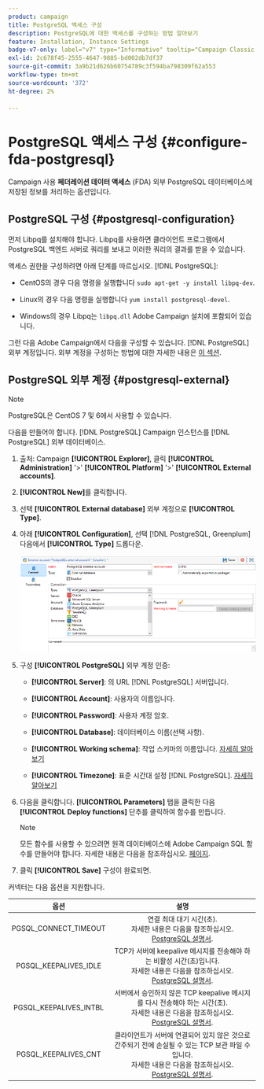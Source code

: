 ```yaml
---
product: campaign
title: PostgreSQL 액세스 구성
description: PostgreSQL에 대한 액세스를 구성하는 방법 알아보기
feature: Installation, Instance Settings
badge-v7-only: label="v7" type="Informative" tooltip="Campaign Classic v7에만 적용됩니다."
exl-id: 2c678f45-2555-4647-9885-bd002db7df37
source-git-commit: 3a9b21d626b60754789c3f594ba798309f62a553
workflow-type: tm+mt
source-wordcount: '372'
ht-degree: 2%

---
```


# PostgreSQL 액세스 구성 {#configure-fda-postgresql}



Campaign 사용 **페더레이션 데이터 액세스** (FDA) 외부 PostgreSQL 데이터베이스에 저장된 정보를 처리하는 옵션입니다.

## PostgreSQL 구성 {#postgresql-configuration}

먼저 Libpq를 설치해야 합니다. Libpq를 사용하면 클라이언트 프로그램에서 PostgreSQL 백엔드 서버로 쿼리를 보내고 이러한 쿼리의 결과를 받을 수 있습니다.

액세스 권한을 구성하려면 아래 단계를 따르십시오. [!DNL PostgreSQL]:

* CentOS의 경우 다음 명령을 실행합니다 `sudo apt-get -y install libpq-dev`.

* Linux의 경우 다음 명령을 실행합니다 `yum install postgresql-devel`.

* Windows의 경우 Libpq는 `libpq.dll` Adobe Campaign 설치에 포함되어 있습니다.

그런 다음 Adobe Campaign에서 다음을 구성할 수 있습니다. [!DNL PostgreSQL] 외부 계정입니다. 외부 계정을 구성하는 방법에 대한 자세한 내용은 [이 섹션](#postgresql-external).

## PostgreSQL 외부 계정 {#postgresql-external}

>[!NOTE]
>
> PostgreSQL은 CentOS 7 및 6에서 사용할 수 있습니다.

다음을 만들어야 합니다. [!DNL PostgreSQL] Campaign 인스턴스를 [!DNL PostgreSQL] 외부 데이터베이스.

1. 출처: Campaign **[!UICONTROL Explorer]**, 클릭 **[!UICONTROL Administration]** &#39;>&#39; **[!UICONTROL Platform]** &#39;>&#39; **[!UICONTROL External accounts]**.

1. **[!UICONTROL New]**&#x200B;를 클릭합니다.

1. 선택 **[!UICONTROL External database]** 외부 계정으로 **[!UICONTROL Type]**.

1. 아래 **[!UICONTROL Configuration]**, 선택 [!DNL PostgreSQL, Greenplum] 다음에서 **[!UICONTROL Type]** 드롭다운.

   ![](assets/postgresql_1.png)

1. 구성 **[!UICONTROL PostgreSQL]** 외부 계정 인증:

   * **[!UICONTROL Server]**: 의 URL [!DNL PostgreSQL] 서버입니다.

   * **[!UICONTROL Account]**: 사용자의 이름입니다.

   * **[!UICONTROL Password]**: 사용자 계정 암호.

   * **[!UICONTROL Database]**: 데이터베이스 이름(선택 사항).

   * **[!UICONTROL Working schema]**: 작업 스키마의 이름입니다. [자세히 알아보기](https://www.postgresql.org/docs/current/ddl-schemas.html)

   * **[!UICONTROL Timezone]**: 표준 시간대 설정 [!DNL PostgreSQL]. [자세히 알아보기](https://www.postgresql.org/docs/7.2/timezones.html)

1. 다음을 클릭합니다. **[!UICONTROL Parameters]** 탭을 클릭한 다음 **[!UICONTROL Deploy functions]** 단추를 클릭하여 함수를 만듭니다.

   >[!NOTE]
   >
   >모든 함수를 사용할 수 있으려면 원격 데이터베이스에 Adobe Campaign SQL 함수를 만들어야 합니다. 자세한 내용은 다음을 참조하십시오. [페이지](../../configuration/using/adding-additional-sql-functions.md).

1. 클릭 **[!UICONTROL Save]** 구성이 완료되면.

커넥터는 다음 옵션을 지원합니다.

| 옵션 | 설명 |
|:-:|:-:|
| PGSQL_CONNECT_TIMEOUT | 연결 최대 대기 시간(초). <br>자세한 내용은 다음을 참조하십시오. [PostgreSQL 설명서](https://www.postgresql.org/docs/12/libpq-connect.html#LIBPQ-CONNECT-CONNECT-TIMEOUT). |
| PGSQL_KEEPALIVES_IDLE | TCP가 서버에 keepalive 메시지를 전송해야 하는 비활성 시간(초)입니다. <br>자세한 내용은 다음을 참조하십시오. [PostgreSQL 설명서](https://www.postgresql.org/docs/12/libpq-connect.html#LIBPQ-KEEPALIVES-IDLE). |
| PGSQL_KEEPALIVES_INTBL | 서버에서 승인하지 않은 TCP keepalive 메시지를 다시 전송해야 하는 시간(초).  <br>자세한 내용은 다음을 참조하십시오. [PostgreSQL 설명서](https://www.postgresql.org/docs/12/libpq-connect.html#LIBPQ-KEEPALIVES-INTERVAL). |
| PGSQL_KEEPALIVES_CNT | 클라이언트가 서버에 연결되어 있지 않은 것으로 간주되기 전에 손실될 수 있는 TCP 보관 파일 수입니다. <br>자세한 내용은 다음을 참조하십시오. [PostgreSQL 설명서](https://www.postgresql.org/docs/12/libpq-connect.html#LIBPQ-KEEPALIVES-COUNT). |
